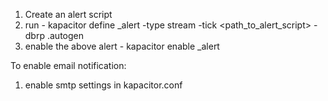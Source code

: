 1) Create an alert script
2) run - kapacitor define <some>_alert  -type stream -tick <path_to_alert_script> -dbrp <dbname>.autogen
3) enable the above alert - kapacitor enable <some>_alert

To enable email notification:
1) enable smtp settings in kapacitor.conf
